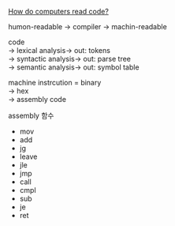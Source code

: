 [How do computers read code?](https://www.youtube.com/watch?v=QXjU9qTsYCc)

humon-readable -> compiler -> machin-readable

code  
-> lexical analysis-> out: tokens  
-> syntactic analysis-> out: parse tree  
-> semantic analysis-> out: symbol table

machine instrcution = binary  
-> hex  
-> assembly code

assembly 함수
- mov
- add
- jg
- leave
- jle
- jmp
- call
- cmpl
- sub
- je
- ret
